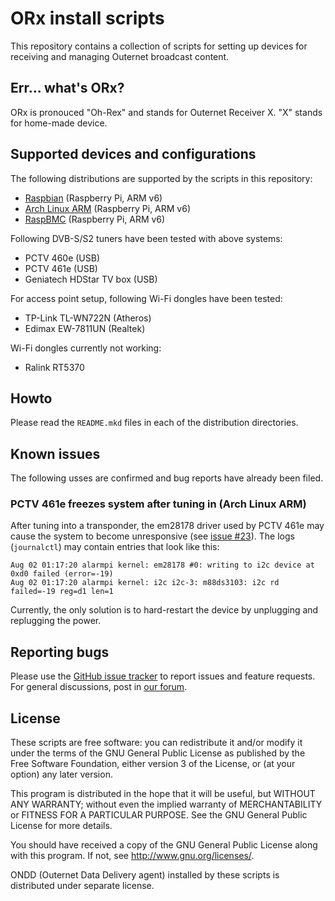 # ORx install scripts

This repository contains a collection of scripts for setting up devices for
receiving and managing Outernet broadcast content.

## Err... what's ORx?

ORx is pronouced "Oh-Rex" and stands for Outernet Receiver X. "X" stands for
home-made device.

## Supported devices and configurations

The following distributions are supported by the scripts in this repository:

- [Raspbian](raspbian) (Raspberry Pi, ARM v6)
- [Arch Linux ARM](archarm) (Raspberry Pi, ARM v6)
- [RaspBMC](raspbmc) (Raspberry Pi, ARM v6)

Following DVB-S/S2 tuners have been tested with above systems:

- PCTV 460e (USB)
- PCTV 461e (USB)
- Geniatech HDStar TV box (USB)

For access point setup, following Wi-Fi dongles have been tested:

- TP-Link TL-WN722N (Atheros)
- Edimax EW-7811UN (Realtek)

Wi-Fi dongles currently not working:

- Ralink RT5370

## Howto

Please read the `README.mkd` files in each of the distribution directories.

## Known issues

The following usses are confirmed and bug reports have already been filed.

### PCTV 461e freezes system after tuning in (Arch Linux ARM)

After tuning into a transponder, the em28178 driver used by PCTV 461e may cause
the system to become unresponsive (see 
[issue #23](https://github.com/Outernet-Project/orx-install/issues/23)). The 
logs (`journalctl`) may contain entries that look like this:

```
Aug 02 01:17:20 alarmpi kernel: em28178 #0: writing to i2c device at 0xd0 failed (error=-19)
Aug 02 01:17:20 alarmpi kernel: i2c i2c-3: m88ds3103: i2c rd failed=-19 reg=d1 len=1
```

Currently, the only solution is to hard-restart the device by unplugging and
replugging the power.

## Reporting bugs

Please use the [GitHub issue
tracker](https://github.com/Outernet-Project/orx-install/issues) to report
issues and feature requests. For general discussions, post in [our
forum](https://discuss.outernet.is/category/outernet-software).

## License

These scripts are free software: you can redistribute it and/or modify it under
the terms of the GNU General Public License as published by the Free Software
Foundation, either version 3 of the License, or (at your option) any later
version.

This program is distributed in the hope that it will be useful, but WITHOUT ANY
WARRANTY; without even the implied warranty of MERCHANTABILITY or FITNESS FOR A
PARTICULAR PURPOSE.  See the GNU General Public License for more details.

You should have received a copy of the GNU General Public License along with
this program.  If not, see <http://www.gnu.org/licenses/>.

ONDD (Outernet Data Delivery agent) installed by these scripts is distributed 
under separate license.

